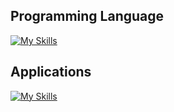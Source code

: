 
## Programming Language 

[![My Skills](https://skillicons.dev/icons?i=cs,ocaml,python,java)](https://skillicons.dev)

## Applications

[![My Skills](https://skillicons.dev/icons?i=docker)](https://skillicons.dev)
